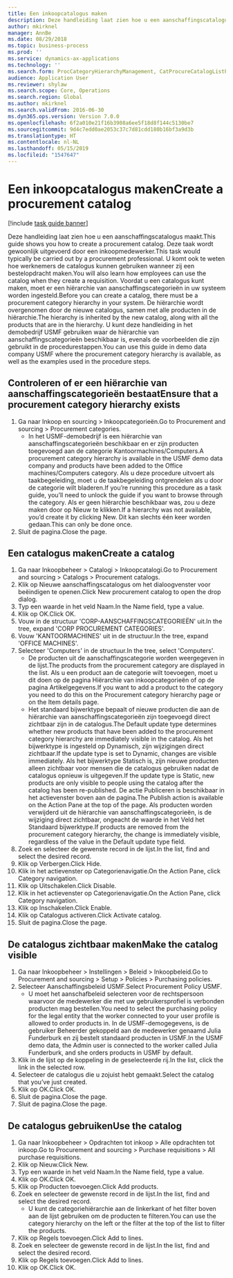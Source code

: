 ```yaml
---
title: Een inkoopcatalogus maken
description: Deze handleiding laat zien hoe u een aanschaffingscatalogus maakt.
author: mkirknel
manager: AnnBe
ms.date: 08/29/2018
ms.topic: business-process
ms.prod: ''
ms.service: dynamics-ax-applications
ms.technology: ''
ms.search.form: ProcCategoryHierarchyManagement, CatProcureCatalogListPage, CatProcureCatalogCreate, CatProcureCatalogEdit, SysPolicyListPage, SysPolicy, CatCatalogPolicyRule, PurchReqTableListPage, PurchReqCreate, PurchReqTable, PurchReqAddItem
audience: Application User
ms.reviewer: shylaw
ms.search.scope: Core, Operations
ms.search.region: Global
ms.author: mkirknel
ms.search.validFrom: 2016-06-30
ms.dyn365.ops.version: Version 7.0.0
ms.openlocfilehash: 6f2a010e21f16b3908a6ee5f18d8f144c5130be7
ms.sourcegitcommit: 9d4c7edd0ae2053c37c7d81cdd180b16bf3a9d3b
ms.translationtype: HT
ms.contentlocale: nl-NL
ms.lasthandoff: 05/15/2019
ms.locfileid: "1547647"
---
```

# <a name="create-a-procurement-catalog"></a><span data-ttu-id="d992b-103">Een inkoopcatalogus maken</span><span class="sxs-lookup"><span data-stu-id="d992b-103">Create a procurement catalog</span></span>

[!include [task guide banner](../../includes/task-guide-banner.md)]

<span data-ttu-id="d992b-104">Deze handleiding laat zien hoe u een aanschaffingscatalogus maakt.</span><span class="sxs-lookup"><span data-stu-id="d992b-104">This guide shows you how to create a procurement catalog.</span></span> <span data-ttu-id="d992b-105">Deze taak wordt gewoonlijk uitgevoerd door een inkoopmedewerker.</span><span class="sxs-lookup"><span data-stu-id="d992b-105">This task would typically be carried out by a procurement professional.</span></span> <span data-ttu-id="d992b-106">U komt ook te weten hoe werknemers de catalogus kunnen gebruiken wanneer zij een bestelopdracht maken.</span><span class="sxs-lookup"><span data-stu-id="d992b-106">You will also learn how employees can use the catalog when they create a requisition.</span></span> <span data-ttu-id="d992b-107">Voordat u een catalogus kunt maken, moet er een hiërarchie van aanschaffingscategorieën in uw systeem worden ingesteld.</span><span class="sxs-lookup"><span data-stu-id="d992b-107">Before you can create a catalog, there must be a procurement category hierarchy in your system.</span></span> <span data-ttu-id="d992b-108">De hiërarchie wordt overgenomen door de nieuwe catalogus, samen met alle producten in de hiërarchie.</span><span class="sxs-lookup"><span data-stu-id="d992b-108">The hierarchy is inherited by the new catalog, along with all the products that are in the hierarchy.</span></span> <span data-ttu-id="d992b-109">U kunt deze handleiding in het demobedrijf USMF gebruiken waar de hiërarchie van aanschaffingscategorieën beschikbaar is, evenals de voorbeelden die zijn gebruikt in de procedurestappen.</span><span class="sxs-lookup"><span data-stu-id="d992b-109">You can use this guide in demo data company USMF where the procurement category hierarchy is available, as well as the examples used in the procedure steps.</span></span>


## <a name="ensure-that-a-procurement-category-hierarchy-exists"></a><span data-ttu-id="d992b-110">Controleren of er een hiërarchie van aanschaffingscategorieën bestaat</span><span class="sxs-lookup"><span data-stu-id="d992b-110">Ensure that a procurement category hierarchy exists</span></span>
1. <span data-ttu-id="d992b-111">Ga naar Inkoop en sourcing > Inkoopcategorieën.</span><span class="sxs-lookup"><span data-stu-id="d992b-111">Go to Procurement and sourcing > Procurement categories.</span></span>
    * <span data-ttu-id="d992b-112">In het USMF-demobedrijf is een hiërarchie van aanschaffingscategorieën beschikbaar en er zijn producten toegevoegd aan de categorie Kantoormachines/Computers.</span><span class="sxs-lookup"><span data-stu-id="d992b-112">A procurement category hierarchy is available in the USMF demo data company and products have been added to the Office machines/Computers category.</span></span> <span data-ttu-id="d992b-113">Als u deze procedure uitvoert als taakbegeleiding, moet u de taakbegeleiding ontgrendelen als u door de categorie wilt bladeren.</span><span class="sxs-lookup"><span data-stu-id="d992b-113">If you’re running this procedure as a task guide, you’ll need to unlock the guide if you want to browse through the category.</span></span> <span data-ttu-id="d992b-114">Als er geen hiërarchie beschikbaar was, zou u deze maken door op Nieuw te klikken.</span><span class="sxs-lookup"><span data-stu-id="d992b-114">If a hierarchy was not available, you’d create it by clicking New.</span></span> <span data-ttu-id="d992b-115">Dit kan slechts één keer worden gedaan.</span><span class="sxs-lookup"><span data-stu-id="d992b-115">This can only be done once.</span></span>  
2. <span data-ttu-id="d992b-116">Sluit de pagina.</span><span class="sxs-lookup"><span data-stu-id="d992b-116">Close the page.</span></span>

## <a name="create-a-catalog"></a><span data-ttu-id="d992b-117">Een catalogus maken</span><span class="sxs-lookup"><span data-stu-id="d992b-117">Create a catalog</span></span>
1. <span data-ttu-id="d992b-118">Ga naar Inkoopbeheer > Catalogi > Inkoopcatalogi.</span><span class="sxs-lookup"><span data-stu-id="d992b-118">Go to Procurement and sourcing > Catalogs > Procurement catalogs.</span></span>
2. <span data-ttu-id="d992b-119">Klik op Nieuwe aanschaffingscatalogus om het dialoogvenster voor beëindigen te openen.</span><span class="sxs-lookup"><span data-stu-id="d992b-119">Click New procurement catalog to open the drop dialog.</span></span>
3. <span data-ttu-id="d992b-120">Typ een waarde in het veld Naam.</span><span class="sxs-lookup"><span data-stu-id="d992b-120">In the Name field, type a value.</span></span>
4. <span data-ttu-id="d992b-121">Klik op OK.</span><span class="sxs-lookup"><span data-stu-id="d992b-121">Click OK.</span></span>
5. <span data-ttu-id="d992b-122">Vouw in de structuur 'CORP-AANSCHAFFINGSCATEGORIEËN' uit.</span><span class="sxs-lookup"><span data-stu-id="d992b-122">In the tree, expand 'CORP PROCUREMENT CATEGORIES'.</span></span>
6. <span data-ttu-id="d992b-123">Vouw 'KANTOORMACHINES' uit in de structuur.</span><span class="sxs-lookup"><span data-stu-id="d992b-123">In the tree, expand 'OFFICE MACHINES'.</span></span>
7. <span data-ttu-id="d992b-124">Selecteer 'Computers' in de structuur.</span><span class="sxs-lookup"><span data-stu-id="d992b-124">In the tree, select 'Computers'.</span></span>
    * <span data-ttu-id="d992b-125">De producten uit de aanschaffingscategorie worden weergegeven in de lijst.</span><span class="sxs-lookup"><span data-stu-id="d992b-125">The products from the procurement category are displayed in the list.</span></span> <span data-ttu-id="d992b-126">Als u een product aan de categorie wilt toevoegen, moet u dit doen op de pagina Hiërarchie van inkoopcategorieën of op de pagina Artikelgegevens.</span><span class="sxs-lookup"><span data-stu-id="d992b-126">If you want to add a product to the category you need to do this on the Procurement category hierarchy page or on the Item details page.</span></span>  
    * <span data-ttu-id="d992b-127">Het standaard bijwerktype bepaalt of nieuwe producten die aan de hiërarchie van aanschaffingscategorieën zijn toegevoegd direct zichtbaar zijn in de catalogus.</span><span class="sxs-lookup"><span data-stu-id="d992b-127">The Default update type determines whether new products that have been added to the procurement category hierarchy are immediately visible in the catalog.</span></span> <span data-ttu-id="d992b-128">Als het bijwerktype is ingesteld op Dynamisch, zijn wijzigingen direct zichtbaar.</span><span class="sxs-lookup"><span data-stu-id="d992b-128">If the update type is set to Dynamic, changes are visible immediately.</span></span> <span data-ttu-id="d992b-129">Als het bijwerktype Statisch is, zijn nieuwe producten alleen zichtbaar voor mensen die de catalogus gebruiken nadat de catalogus opnieuw is uitgegeven.</span><span class="sxs-lookup"><span data-stu-id="d992b-129">If the update type is Static, new products are only visible to people using the catalog after the catalog has been re-published.</span></span> <span data-ttu-id="d992b-130">De actie Publiceren is beschikbaar in het actievenster boven aan de pagina.</span><span class="sxs-lookup"><span data-stu-id="d992b-130">The Publish action is available on the Action Pane at the top of the page.</span></span> <span data-ttu-id="d992b-131">Als producten worden verwijderd uit de hiërarchie van aanschaffingscategorieën, is de wijziging direct zichtbaar, ongeacht de waarde in het Veld het Standaard bijwerktype.</span><span class="sxs-lookup"><span data-stu-id="d992b-131">If products are removed from the procurement category hierarchy, the change is immediately visible, regardless of the value in the Default update type field.</span></span>  
8. <span data-ttu-id="d992b-132">Zoek en selecteer de gewenste record in de lijst.</span><span class="sxs-lookup"><span data-stu-id="d992b-132">In the list, find and select the desired record.</span></span>
9. <span data-ttu-id="d992b-133">Klik op Verbergen.</span><span class="sxs-lookup"><span data-stu-id="d992b-133">Click Hide.</span></span>
10. <span data-ttu-id="d992b-134">Klik in het actievenster op Categorienavigatie.</span><span class="sxs-lookup"><span data-stu-id="d992b-134">On the Action Pane, click Category navigation.</span></span>
11. <span data-ttu-id="d992b-135">Klik op Uitschakelen.</span><span class="sxs-lookup"><span data-stu-id="d992b-135">Click Disable.</span></span>
12. <span data-ttu-id="d992b-136">Klik in het actievenster op Categorienavigatie.</span><span class="sxs-lookup"><span data-stu-id="d992b-136">On the Action Pane, click Category navigation.</span></span>
13. <span data-ttu-id="d992b-137">Klik op Inschakelen.</span><span class="sxs-lookup"><span data-stu-id="d992b-137">Click Enable.</span></span>
14. <span data-ttu-id="d992b-138">Klik op Catalogus activeren.</span><span class="sxs-lookup"><span data-stu-id="d992b-138">Click Activate catalog.</span></span>
15. <span data-ttu-id="d992b-139">Sluit de pagina.</span><span class="sxs-lookup"><span data-stu-id="d992b-139">Close the page.</span></span>

## <a name="make-the-catalog-visible"></a><span data-ttu-id="d992b-140">De catalogus zichtbaar maken</span><span class="sxs-lookup"><span data-stu-id="d992b-140">Make the catalog visible</span></span>
1. <span data-ttu-id="d992b-141">Ga naar Inkoopbeheer > Instellingen > Beleid > Inkoopbeleid.</span><span class="sxs-lookup"><span data-stu-id="d992b-141">Go to Procurement and sourcing > Setup > Policies > Purchasing policies.</span></span>
2. <span data-ttu-id="d992b-142">Selecteer Aanschaffingsbeleid USMF.</span><span class="sxs-lookup"><span data-stu-id="d992b-142">Select Procurement Policy USMF.</span></span>
    * <span data-ttu-id="d992b-143">U moet het aanschafbeleid selecteren voor de rechtspersoon waarvoor de medewerker die met uw gebruikersprofiel is verbonden producten mag bestellen.</span><span class="sxs-lookup"><span data-stu-id="d992b-143">You need to select the purchasing policy for the legal entity that the worker connected to your user profile is allowed to order products in.</span></span> <span data-ttu-id="d992b-144">In de USMF-demogegevens, is de gebruiker Beheerder gekoppeld aan de medewerker genaamd Julia Funderburk en zij bestelt standaard producten in USMF.</span><span class="sxs-lookup"><span data-stu-id="d992b-144">In the USMF demo data, the Admin user is connected to the worker called Julia Funderburk, and she orders products in USMF by default.</span></span>  
3. <span data-ttu-id="d992b-145">Klik in de lijst op de koppeling in de geselecteerde rij.</span><span class="sxs-lookup"><span data-stu-id="d992b-145">In the list, click the link in the selected row.</span></span>
4. <span data-ttu-id="d992b-146">Selecteer de catalogus die u zojuist hebt gemaakt.</span><span class="sxs-lookup"><span data-stu-id="d992b-146">Select the catalog that you’ve just created.</span></span>
5. <span data-ttu-id="d992b-147">Klik op OK.</span><span class="sxs-lookup"><span data-stu-id="d992b-147">Click OK.</span></span>
6. <span data-ttu-id="d992b-148">Sluit de pagina.</span><span class="sxs-lookup"><span data-stu-id="d992b-148">Close the page.</span></span>
7. <span data-ttu-id="d992b-149">Sluit de pagina.</span><span class="sxs-lookup"><span data-stu-id="d992b-149">Close the page.</span></span>

## <a name="use-the-catalog"></a><span data-ttu-id="d992b-150">De catalogus gebruiken</span><span class="sxs-lookup"><span data-stu-id="d992b-150">Use the catalog</span></span>
1. <span data-ttu-id="d992b-151">Ga naar Inkoopbeheer > Opdrachten tot inkoop > Alle opdrachten tot inkoop.</span><span class="sxs-lookup"><span data-stu-id="d992b-151">Go to Procurement and sourcing > Purchase requisitions > All purchase requisitions.</span></span>
2. <span data-ttu-id="d992b-152">Klik op Nieuw.</span><span class="sxs-lookup"><span data-stu-id="d992b-152">Click New.</span></span>
3. <span data-ttu-id="d992b-153">Typ een waarde in het veld Naam.</span><span class="sxs-lookup"><span data-stu-id="d992b-153">In the Name field, type a value.</span></span>
4. <span data-ttu-id="d992b-154">Klik op OK.</span><span class="sxs-lookup"><span data-stu-id="d992b-154">Click OK.</span></span>
5. <span data-ttu-id="d992b-155">Klik op Producten toevoegen.</span><span class="sxs-lookup"><span data-stu-id="d992b-155">Click Add products.</span></span>
6. <span data-ttu-id="d992b-156">Zoek en selecteer de gewenste record in de lijst.</span><span class="sxs-lookup"><span data-stu-id="d992b-156">In the list, find and select the desired record.</span></span>
    * <span data-ttu-id="d992b-157">U kunt de categoriehiërarchie aan de linkerkant of het filter boven aan de lijst gebruiken om de producten te filteren.</span><span class="sxs-lookup"><span data-stu-id="d992b-157">You can use the category hierarchy on the left or the filter at the top of the list to filter the products.</span></span>  
7. <span data-ttu-id="d992b-158">Klik op Regels toevoegen.</span><span class="sxs-lookup"><span data-stu-id="d992b-158">Click Add to lines.</span></span>
8. <span data-ttu-id="d992b-159">Zoek en selecteer de gewenste record in de lijst.</span><span class="sxs-lookup"><span data-stu-id="d992b-159">In the list, find and select the desired record.</span></span>
9. <span data-ttu-id="d992b-160">Klik op Regels toevoegen.</span><span class="sxs-lookup"><span data-stu-id="d992b-160">Click Add to lines.</span></span>
10. <span data-ttu-id="d992b-161">Klik op OK.</span><span class="sxs-lookup"><span data-stu-id="d992b-161">Click OK.</span></span>

